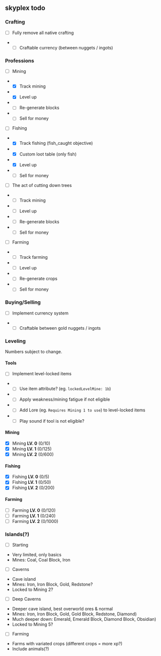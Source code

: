 ## skyplex todo

### Crafting

- [ ] Fully remove all native crafting
- - [ ] Craftable currency (between nuggets / ingots)

### Professions

- [ ] Mining
- - [x] Track mining
- - [x] Level up
- - [ ] Re-generate blocks
- - [ ] Sell for money
- [ ] Fishing
- - [x] Track fishing (fish_caught objective)
- - [x] Custom loot table (only fish)
- - [x] Level up
- - [ ] Sell for money
- [ ] The act of cutting down trees
- - [ ] Track mining
- - [ ] Level up
- - [ ] Re-generate blocks
- - [ ] Sell for money
- [ ] Farming
- - [ ] Track farming
- - [ ] Level up
- - [ ] Re-generate crops
- - [ ] Sell for money

### Buying/Selling

- [ ] Implement currency system
- - [ ] Craftable between gold nuggets / ingots

### Leveling
Numbers subject to change.

#### Tools
- [ ] Implement level-locked items
- - [ ] Use item attribute? (eg. `lockedLevelMine: 1b`)
- - [ ] Apply weakness/mining fatigue if not eligible
- - [ ] Add Lore (eg. `Requires Mining 1 to use`) to level-locked items
- - [ ] Play sound if tool is not eligible?

#### Mining
- [x] Mining **LV. 0** (0/10)
- [x] Mining **LV. 1** (0/125)
- [x] Mining **LV. 2** (0/600)

#### Fishing
- [x] Fishing **LV. 0** (0/5)
- [x] Fishing **LV. 1** (0/50)
- [x] Fishing **LV. 2** (0/200)

#### Farming
- [ ] Farming **LV. 0** (0/120)
- [ ] Farming **LV. 1** (0/240)
- [ ] Farming **LV. 2** (0/1000)

### Islands(?)

- [ ] Starting
- Very limited, only basics
- Mines: Coal, Coal Block, Iron
- [ ] Caverns
- Cave island
- Mines: Iron, Iron Block, Gold, Redstone?
- Locked to Mining 2?
- [ ] Deep Caverns
- Deeper cave island, best overworld ores & normal
- Mines: Iron, Iron Block, Gold, Gold Block, Redstone, Diamond)
- Much deeper down: Emerald, Emerald Block, Diamond Block, Obsidian)
- Locked to Mining 5?
- [ ] Farming
- Farms with variated crops (different crops = more xp?)
- Include animals(?)